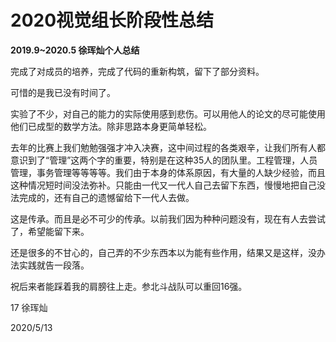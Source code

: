 # 2020视觉组长阶段性总结

**2019.9~2020.5 徐珲灿个人总结**

完成了对成员的培养，完成了代码的重新构筑，留下了部分资料。

可惜的是我已没有时间了。

实验了不少，对自己的能力的实际使用感到悲伤。可以用他人的论文的尽可能使用他们已成型的数学方法。除非思路本身更简单轻松。

去年的比赛上我们勉勉强强才冲入决赛，这中间过程的各类艰辛，让我们所有人都意识到了“管理”这两个字的重要，特别是在这种35人的团队里。工程管理，人员管理，事务管理等等等等。我们由于本身的体系原因，有大量的人缺少经验，而且这种情况短时间没法弥补。只能由一代又一代人自己去留下东西，慢慢地把自己没法完成的，还有自己的遗憾留给下一代人去做。

这是传承。而且是必不可少的传承。以前我们因为种种问题没有，现在有人去尝试了，希望能留下来。



还是很多的不甘心的，自己弄的不少东西本以为能有些作用，结果又是这样，没办法实践就告一段落。



祝后来者能踩着我的肩膀往上走。参北斗战队可以重回16强。

 

17 徐珲灿

2020/5/13